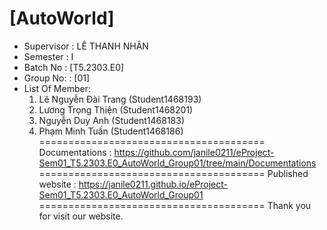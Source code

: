 [AutoWorld]
=======================================
+ Supervisor		: LÊ THANH NHÂN
+ Semester		: I	
+ Batch No		: [T5.2303.E0]	
+ Group No:		: [01]
+ List Of Member:
	1. Lê Nguyễn Đài Trang  	(Student1468193)
	2. Lương Trọng Thiện		(Student1468201)
	3. Nguyễn Duy Anh 		(Student1468183)
	4. Phạm Minh Tuấn 		(Student1468186)	
=======================================
Documentations : https://github.com/janile0211/eProject-Sem01_T5.2303.E0_AutoWorld_Group01/tree/main/Documentations
=======================================
Published website : https://janile0211.github.io/eProject-Sem01_T5.2303.E0_AutoWorld_Group01
=======================================
Thank you for visit our website.
